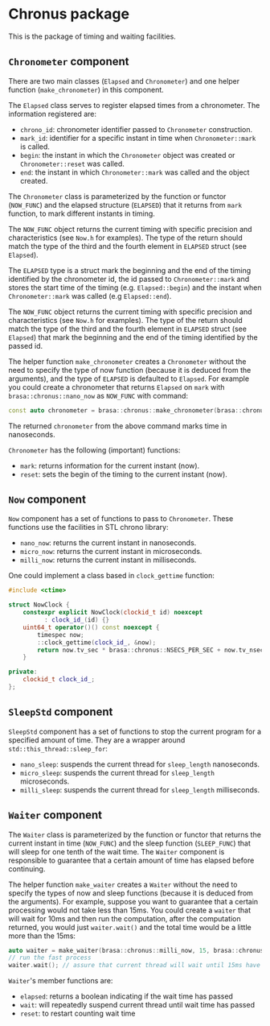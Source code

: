 # Chronus package
This is the package of timing and waiting facilities.

## `Chronometer` component

There are two main classes (`Elapsed` and `Chronometer`) and one helper function
(`make_chronometer`) in this component.

The `Elapsed` class serves to register elapsed times from a chronometer. The
information registered are: 

* `chrono_id`: chronometer identifier passed to `Chronometer` construction.
* `mark_id`: identifier for a specific instant in time when `Chronometer::mark`
  is called.
* `begin`: the instant in which the `Chronometer` object was created or
  `Chronometer::reset` was called.
* `end`: the instant in which `Chronometer::mark` was called and the object
  created.

The `Chronometer` class is parameterized by the function or functor (`NOW_FUNC`)
and the elapsed structure (`ELAPSED`) that it returns from `mark` function, to
mark different instants in timing.

The `NOW_FUNC` object returns the current timing with specific precision and
characteristics (see `Now.h` for examples). The type of the return should match
the type of the third and the fourth element in `ELAPSED` struct (see `Elapsed`).

The `ELAPSED` type is a struct mark the beginning and the end of the timing
identified by the chronometer id, the id passed to `Chronometer::mark` and
stores the start time of the timing (e.g. `Elapsed::begin`) and the instant when
`Chronometer::mark` was called (e.g `Elapsed::end`).

The `NOW_FUNC` object returns the current timing with specific precision and
characteristics (see `Now.h` for examples). The type of the return should match
the type of the third and the fourth element in `ELAPSED` struct (see `Elapsed`)
that mark the beginning and the end of the timing identified by the passed id.

The helper function `make_chronometer` creates a `Chronometer` without the need
to specify the type of now function (because it is deduced from the arguments),
and the type of `ELAPSED` is defaulted to `Elapsed`. For example you could
create a chronometer that returns `Elapsed` on `mark` with
`brasa::chronus::nano_now` as `NOW_FUNC` with command:

```cpp
const auto chronometer = brasa::chronus::make_chronometer(brasa::chronus::nano_now, 1); // 1 is the chronometer identifier
```

The returned `chronometer` from the above command marks time in nanoseconds.

`Chronometer` has the following (important) functions:

* `mark`: returns information for the current instant (now).
* `reset`: sets the begin of the timing to the current instant (now).

## `Now` component

`Now` component has a set of functions to pass to `Chronometer`. These functions
use the facilities in STL chrono library:

* `nano_now`: returns the current instant in nanoseconds.
* `micro_now`: returns the current instant in microseconds.
* `milli_now`: returns the current instant in milliseconds.

One could implement a class based in `clock_gettime` function:

```cpp
#include <ctime>

struct NowClock {
    constexpr explicit NowClock(clockid_t id) noexcept
          : clock_id_(id) {}
    uint64_t operator()() const noexcept {
        timespec now;
        ::clock_gettime(clock_id_, &now);
        return now.tv_sec * brasa::chronus::NSECS_PER_SEC + now.tv_nsec;
    }

private:
    clockid_t clock_id_;
};
```

## `SleepStd` component

`SleepStd` component has a set of functions to stop the current program for a
specified amount of time. They are a wrapper around
`std::this_thread::sleep_for`:

* `nano_sleep`: suspends the current thread for `sleep_length` nanoseconds.
* `micro_sleep`: suspends the current thread for `sleep_length` microseconds.
* `milli_sleep`: suspends the current thread for `sleep_length` milliseconds.

## `Waiter` component
The `Waiter` class is parameterized by the function or functor that returns the
current instant in time (`NOW_FUNC`) and the sleep function (`SLEEP_FUNC`) that
will sleep for one tenth of the wait time. The `Waiter` component is responsible
to guarantee that a certain amount of time has elapsed before continuing. 

The helper function `make_waiter` creates a `Waiter` without the need to specify
the types of now and sleep functions (because it is deduced from the arguments).
For example, suppose you want to guarantee that a certain processing would not
take less than 15ms. You could create a `waiter` that will wait for 10ms and
then run the computation, after the computation returned, you would just
`waiter.wait()` and the total time would be a little more than the 15ms:

```cpp
auto waiter = make_waiter(brasa::chronus::milli_now, 15, brasa::chronus::milli_sleep);
// run the fast process
waiter.wait(); // assure that current thread will wait until 15ms have passed
```

`Waiter`'s member functions are:

* `elapsed`: returns a boolean indicating if the wait time has passed
* `wait`: will repeatedly suspend current thread until wait time has passed
* `reset`: to restart counting wait time
